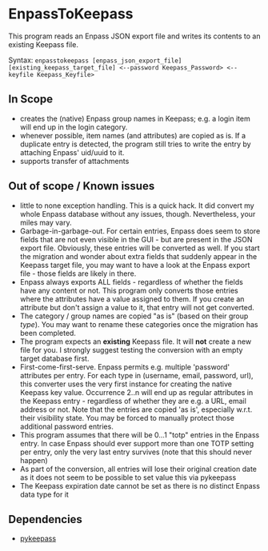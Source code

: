 # EnpassToKeepass

This program reads an Enpass JSON export file and writes its contents to an existing Keepass file.

Syntax: ```enpasstokeepass [enpass_json_export_file] [existing_keepass_target_file] <--password Keepass_Password> <--keyfile Keepass_Keyfile>```

## In Scope

- creates the (native) Enpass group names in Keepass; e.g. a login item will end up in the login category.
- whenever possible, item names (and attributes) are copied as is. If a duplicate entry is detected, the program still tries to write the entry by attaching Enpass' uid/uuid to it.
- supports transfer of attachments

## Out of scope / Known issues

- little to none exception handling. This is a quick hack. It did convert my whole Enpass database without any issues, though. Nevertheless, your miles may vary.
- Garbage-in-garbage-out. For certain entries, Enpass does seem to store fields that are not even visible in the GUI - but are present in the JSON export file. Obviously, these entries will be converted as well. If you start the migration and wonder about extra fields that suddenly appear in the Keepass target file, you may want to have a look at the Enpass export file - those fields are likely in there.
- Enpass always exports ALL fields - regardless of whether the fields have any content or not. This program only converts those entries where the attributes have a value assigned to them. If you create an attribute but don't assign a value to it, that entry will not get converted.
- The category / group names are copied "as is" (based on their group *type*). You may want to rename these categories once the migration has been completed.
- The program expects an __existing__ Keepass file. It will __not__ create a new file for you. I strongly suggest testing the conversion with an empty target database first.
- First-come-first-serve. Enpass permits e.g. multiple 'password' attributes per entry. For each type in (username, email, password, url), this converter uses the very first instance for creating the native Keepass key value. Occurrence 2..n will end up as regular attributes in the Keepass entry - regardless of whether they are e.g. a URL, email address or not. Note that the entries are copied 'as is', especially w.r.t. their visibility state. You may be forced to manually protect those additional password entries.
- This program assumes that there will be 0...1 "totp" entries in the Enpass entry. In case Enpass should ever support more than one TOTP setting per entry, only the very last entry survives (note that this should never happen)
- As part of the conversion, all entries will lose their original creation date as it does not seem to be possible to set value this via pykeepass
- The Keepass expiration date cannot be set as there is no distinct Enpass data type for it

## Dependencies

- [pykeepass](https://pypi.org/project/pykeepass/)
